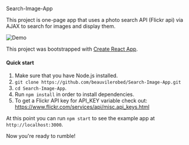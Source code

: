 Search-Image-App

This project is one-page app that uses a photo search API (Flickr api) via AJAX to search for images and display them.  

![Demo](public/demo.gif)

This project was bootstrapped with [Create React App](https://github.com/facebook/create-react-app).

#### Quick start

1.  Make sure that you have Node.js installed.
2.  `git clone https://github.com/beauvilerobed/Search-Image-App.git`
3.  `cd Search-Image-App`.<br />
4.  Run `npm install` in order to install dependencies.<br />
5.  To get a Flickr API key for API_KEY variable check out: https://www.flickr.com/services/api/misc.api_keys.html
    
At this point you can run `npm start` to see the example app at `http://localhost:3000`.

Now you're ready to rumble!
